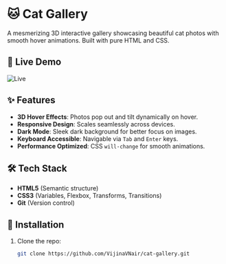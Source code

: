 # 🐱 Cat Gallery  

A mesmerizing 3D interactive gallery showcasing beautiful cat photos with smooth hover animations. Built with pure HTML and CSS.  

## 🌟 Live Demo
![Live](https://github.com/VijinaVNair/Cat-Gallery/blob/fc266a6cc0a0abfa0e8bb8c71f5b44c7182a5be3/gif.gif)  

## ✨ Features  
- **3D Hover Effects**: Photos pop out and tilt dynamically on hover.  
- **Responsive Design**: Scales seamlessly across devices.  
- **Dark Mode**: Sleek dark background for better focus on images.  
- **Keyboard Accessible**: Navigable via `Tab` and `Enter` keys.  
- **Performance Optimized**: CSS `will-change` for smooth animations.  

## 🛠️ Tech Stack  
- **HTML5** (Semantic structure)  
- **CSS3** (Variables, Flexbox, Transforms, Transitions)  
- **Git** (Version control)  

## 🚀 Installation  
1. Clone the repo:  
   ```bash
   git clone https://github.com/VijinaVNair/cat-gallery.git
